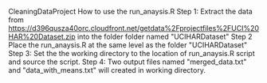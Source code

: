 CleaningDataProject
How to use the run_anaysis.R
Step 1: Extract the data from https://d396qusza40orc.cloudfront.net/getdata%2Fprojectfiles%2FUCI%20HAR%20Dataset.zip
into the folder folder named "UCIHARDataset"
Step 2 Place the run_anaysis.R at the same level as the folder "UCIHARDataset"
Step 3: Set the the working directory to the location of run_anaysis.R script
and source the script.
Step 4: Two output files named "merged_data.txt" and "data_with_means.txt" will created in working directory.